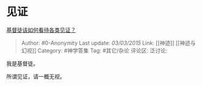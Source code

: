 # 见证
[基督徒该如何看待各类见证？](https://www.zhihu.com/question/23862079/answer/30066971)

> Author: #0-Anonymity
> Last update: *03/03/2015*
> Link: [[神迹]] [[神迹与幻视]]
> Category: #神学答集
> Tag: #其它/杂论
> 评论区:
> 泛讨论:

我是基督徒。

所谓见证，请一概无视。
